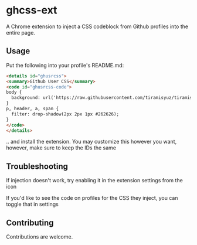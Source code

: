 # ghcss-ext
A Chrome extension to inject a CSS codeblock from Github profiles into the entire page.

## Usage
Put the following into your profile's README.md:

```md
<details id="ghusrcss">
<summary>Github User CSS</summary>
<code id="ghusrcss-code">
body {
  background: url('https://raw.githubusercontent.com/tiramisyuz/tiramisyuz/main/meow.gif');
}
p, header, a, span {
  filter: drop-shadow(2px 2px 1px #262626);
}
</code>
</details>
```

.. and install the extension. You may customize this however you want, however, make sure to keep the IDs the same

## Troubleshooting
If injection doesn't work, try enabling it in the extension settings from the icon

If you'd like to see the code on profiles for the CSS they inject, you can toggle that in settings

## Contributing
Contributions are welcome.